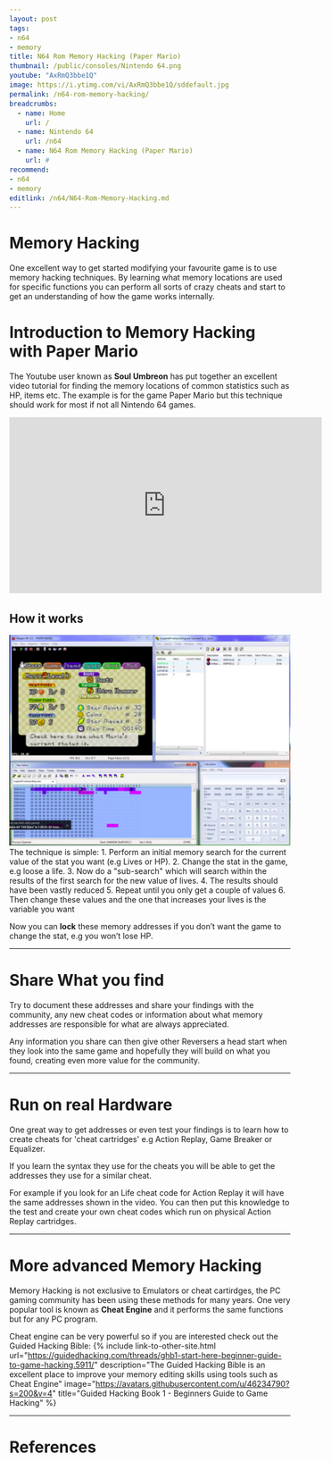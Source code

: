```yaml
---
layout: post
tags: 
- n64
- memory
title: N64 Rom Memory Hacking (Paper Mario)
thumbnail: /public/consoles/Nintendo 64.png
youtube: "AxRmQ3bbe1Q"
image: https://i.ytimg.com/vi/AxRmQ3bbe1Q/sddefault.jpg
permalink: /n64-rom-memory-hacking/
breadcrumbs:
  - name: Home
    url: /
  - name: Nintendo 64
    url: /n64
  - name: N64 Rom Memory Hacking (Paper Mario)
    url: #
recommend: 
- n64
- memory
editlink: /n64/N64-Rom-Memory-Hacking.md
---
```

# Memory Hacking
One excellent way to get started modifying your favourite game is to use memory hacking techniques. By learning what memory locations are used for specific functions you can perform all sorts of crazy cheats and start to get an understanding of how the game works internally.

# Introduction to Memory Hacking with Paper Mario

The Youtube user known as **Soul Umbreon** has put together an excellent video tutorial for finding the memory locations of common statistics such as HP, items etc. The example is for the game Paper Mario but this technique should work for most if not all Nintendo 64 games.

<iframe width="560" height="315" src="https://www.youtube.com/embed/AxRmQ3bbe1Q" title="Hacking Nintendo 64 ROMs - Memory Hacking Software MHS" frameborder="0" allow="accelerometer; autoplay; clipboard-write; encrypted-media; gyroscope; picture-in-picture" allowfullscreen></iframe>

## How it works
<section class="postSection">
    <img src="/public/OtJz1MlDMoYL7Wgc91mkg_img_0.png" class="wow slideInLeft postImage" />

 <div markdown="1">
The technique is simple:
1. Perform an initial memory search for the current value of the stat you want (e.g Lives or HP).
2. Change the stat in the game, e.g loose a life.
3. Now do a "sub-search" which will search within the results of the first search for the new value of lives.
4. The results should have been vastly reduced
5. Repeat until you only get a couple of values
6. Then change these values and the one that increases your lives is the variable you want

Now you can **lock** these memory addresses if you don’t want the game to change the stat, e.g you won’t lose HP.
 </div>
</section> 

---
# Share What you find
Try to document these addresses and share your findings with the community, any new cheat codes or information about what memory addresses are responsible for what are always appreciated.

Any information you share can then give other Reversers a head start when they look into the same game and hopefully they will build on what you found, creating even more value for the community.

---
# Run on real Hardware
One great way to get addresses or even test your findings is to learn how to create cheats for 'cheat cartridges' e.g Action Replay, Game Breaker or Equalizer. 

If you learn the syntax they use for the cheats you will be able to get the addresses they use for a similar cheat. 

For example if you look for an Life cheat code for Action Replay it will have the same addresses shown in the video. You can then put this knowledge to the test and create your own cheat codes which run on physical Action Replay cartridges.

---
# More advanced Memory Hacking
Memory Hacking is not exclusive to Emulators or cheat cartirdges, the PC gaming community has been using these methods for many years. One very popular tool is known as **Cheat Engine** and it performs the same functions but for any PC program.

Cheat engine can be very powerful so if you are interested check out the Guided Hacking Bible:
{% include link-to-other-site.html url="https://guidedhacking.com/threads/ghb1-start-here-beginner-guide-to-game-hacking.5911/" description="The Guided Hacking Bible is an excellent place to improve your memory editing skills using tools such as Cheat Engine" image="https://avatars.githubusercontent.com/u/46234790?s=200&v=4" title="Guided Hacking Book 1 - Beginners Guide to Game Hacking"  %}


---
# References
[^1]: [Hacking Nintendo 64 ROMs - Memory Hacking Software MHS - YouTube](https://www.youtube.com/watch?v=AxRmQ3bbe1Q)
[^2]: [Guide - GHB1 - Start Here Beginner Guide to Game Hacking - Guided Hacking](https://guidedhacking.com/threads/ghb1-start-here-beginner-guide-to-game-hacking.5911/)
